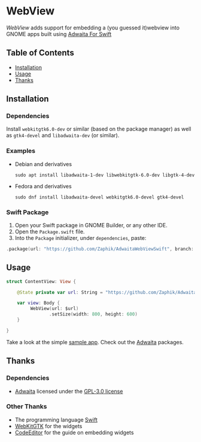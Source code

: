 # WebView

_WebView_ adds support for embedding a (you guessed it)webview into GNOME apps built using [Adwaita For Swift](https://github.com/AparokshaUI/adwaita-swift)

## Table of Contents

- [Installation](#Installation)
- [Usage](#Usage)
- [Thanks](#Thanks)

## Installation
### Dependencies
Install `webkitgtk6.0-dev` or similar (based on the package manager) as well as `gtk4-devel` and `libadwaita-dev` (or similar).

### Examples
* Debian and derivatives
  ```
  sudo apt install libadwaita-1-dev libwebkitgtk-6.0-dev libgtk-4-dev
  ```
* Fedora and derivatives
  ```
  sudo dnf install libadwaita-devel webkitgtk6.0-devel gtk4-devel
  ```


### Swift Package
1. Open your Swift package in GNOME Builder, or any other IDE.
2. Open the `Package.swift` file.
3. Into the `Package` initializer, under `dependencies`, paste:
```swift
.package(url: "https://github.com/Zaphik/AdwaitaWebViewSwift", branch: "main")   
```

## Usage

```swift
struct ContentView: View {

    @State private var url: String = "https://github.com/Zaphik/AdwaitaWebViewSwift"

    var view: Body {
         WebView(url: $url)
                .setSize(width: 800, height: 600)
    }

}
```

Take a look at the simple [sample app](Tests/program.swift).
Check out the [Adwaita](https://github.com/AparokshaUI/Adwaita) packages.

## Thanks

### Dependencies
- [Adwaita](https://github.com/AparokshaUI/Adwaita) licensed under the [GPL-3.0 license](https://github.com/AparokshaUI/Adwaita/blob/main/LICENSE.md)

### Other Thanks
- The programming language [Swift](https://github.com/apple/swift)
- [WebKitGTK](https://webkitgtk.org/) for the widgets
- [CodeEditor](https://github.com/AparokshaUI/CodeEditor) for the guide on embedding widgets
